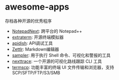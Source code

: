 # awesome-apps
存档各种开源的优秀程序

* [NotepadNext](https://github.com/dail8859/NotepadNext): 跨平台的 Notepad++
* [extraterm](https://github.com/sedwards2009/extraterm): 开源终端模拟器
* [apidish](https://github.com/foss42/apidash): API调试工具
* [Zettlr](https://github.com/Zettlr/Zettlr): Markdown编辑器
* [sampler](https://github.com/sqshq/sampler): 用于执行 Shell 命令、可视化和警报的工具
* [nexttrace](https://github.com/nxtrace/NTrace-core ): 一个开源的可视化路线跟踪 CLI 工具
* [termscp](https://github.com/veeso/termscp): 功能丰富的终端 UI 文件传输和浏览器，支持 SCP/SFTP/FTP/S3/SMB
